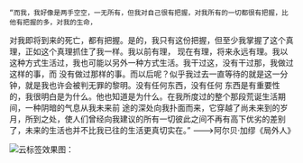 
    “而我，我好像是两手空空，一无所有，但我对自己很有把握，对我所有的一切都很有把握，比他有把握的多，对我的生命，
对我即将到来的死亡，都有把握。是的，我只有这份把握，但至少我掌握了这个真理，正如这个真理抓住了我一样。我以前有理，
现在有理，将来永远有理。我以这种方式生活过，我也可能以另外一种方式生活。我干过这，没有干过那，我做过这样的事，而
没有做过那样的事。而以后呢？似乎我过去一直等待的就是这一分钟，就是我也许会被判无罪的黎明。没有任何东西，没有任何
东西是有重要性的，我很明白是为什么。他也知道是为什么。在我所度过的整个那段荒诞生活期间，一种阴暗的气息从我未来前
途的深处向我扑面而来，它穿越了尚未来到的岁月，所到之处，使人们曾经向我建议的所有一切彼此之间不再有高下优劣的差别
了，未来的生活也并不比我已往的生活更真切实在。”
                                                            --->阿尔贝·加缪《局外人》


![云标签效果图：](https://github.com/KevinSgun/HaveACappuccino/tree/master/art/云标签.png)
